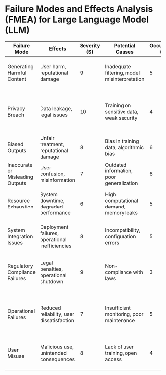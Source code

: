 # Failure Modes and Effects Analysis (FMEA) for Large Language Model (LLM)

| Failure Mode                     | Effects                               | Severity (S) | Potential Causes                      | Occurrence (O) | Current Controls                               | Detection (D) | RPN  | Recommended Actions                                  |
|----------------------------------|---------------------------------------|--------------|--------------------------------------|----------------|-----------------------------------------------|--------------|------|----------------------------------------------------|
| Generating Harmful Content       | User harm, reputational damage        | 9            | Inadequate filtering, model misinterpretation | 5              | Content moderation, user feedback             | 4            | 180  | Enhance filtering, improve context understanding      |
| Privacy Breach                   | Data leakage, legal issues            | 10           | Training on sensitive data, weak security | 4              | Data anonymization, access control            | 3            | 120  | Implement stronger security measures, robust anonymization techniques |
| Biased Outputs                   | Unfair treatment, reputational damage | 8            | Bias in training data, algorithmic bias | 6              | Bias detection tools, diverse training data   | 5            | 240  | Improve data diversity, apply bias mitigation techniques |
| Inaccurate or Misleading Outputs | User confusion, misinformation        | 7            | Outdated information, poor generalization | 6              | Regular updates, extensive testing            | 4            | 168  | Update model regularly, improve testing processes      |
| Resource Exhaustion              | System downtime, degraded performance | 6            | High computational demand, memory leaks | 5              | Resource monitoring, efficient algorithms     | 6            | 180  | Optimize algorithms, enhance resource management       |
| System Integration Issues        | Deployment failures, operational inefficiencies | 8   | Incompatibility, configuration errors  | 5              | Integration testing, standard interfaces      | 4            | 160  | Improve compatibility testing, standardize interfaces  |
| Regulatory Compliance Failures   | Legal penalties, operational shutdown | 9            | Non-compliance with laws              | 3              | Compliance audits, documentation              | 3            | 81   | Conduct regular compliance audits, improve documentation practices |
| Operational Failures             | Reduced reliability, user dissatisfaction | 7         | Insufficient monitoring, poor maintenance | 5              | Monitoring tools, regular maintenance         | 5            | 175  | Enhance monitoring systems, implement regular maintenance schedules  |
| User Misuse                      | Malicious use, unintended consequences | 8            | Lack of user training, open access     | 4              | User authentication, usage monitoring         | 4            | 128  | Provide user training, enhance usage monitoring systems |

